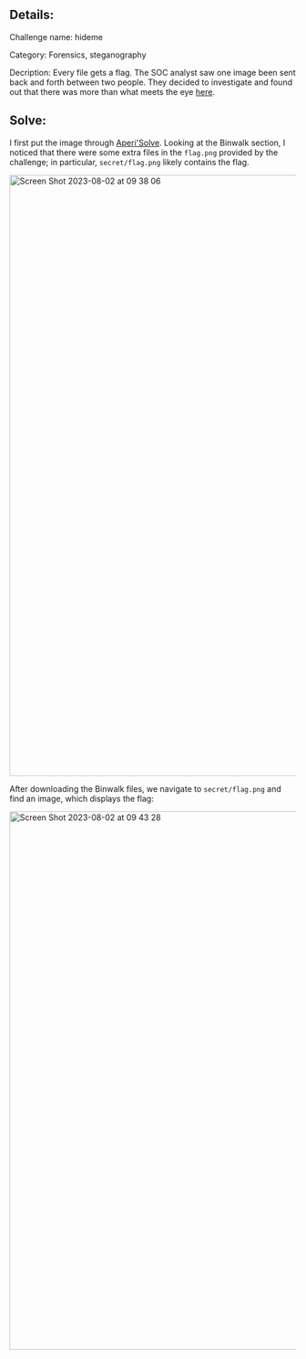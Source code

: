 ## Details:
Challenge name: hideme

Category: Forensics, steganography

Decription:
Every file gets a flag.
The SOC analyst saw one image been sent back and forth between two people. They decided to investigate and found out that there was more than what meets the eye [here](https://artifacts.picoctf.net/c/258/flag.png).

## Solve:

I first put the image through [Aperi'Solve](https://www.aperisolve.com/). 
Looking at the Binwalk section, I noticed that there were some extra files in the `flag.png` provided by the challenge; in particular, `secret/flag.png` likely contains the flag.

<img width="1053" alt="Screen Shot 2023-08-02 at 09 38 06" src="https://github.com/uuu2q/ctf-writeups/assets/134032122/f1a9a555-91b0-4f8b-b069-b91fe80dac85">


After downloading the Binwalk files, we navigate to `secret/flag.png` and find an image, which displays the flag:

<img width="943" alt="Screen Shot 2023-08-02 at 09 43 28" src="https://github.com/uuu2q/ctf-writeups/assets/134032122/0984375a-b39c-4b0c-926a-29c9d964bf1f">

